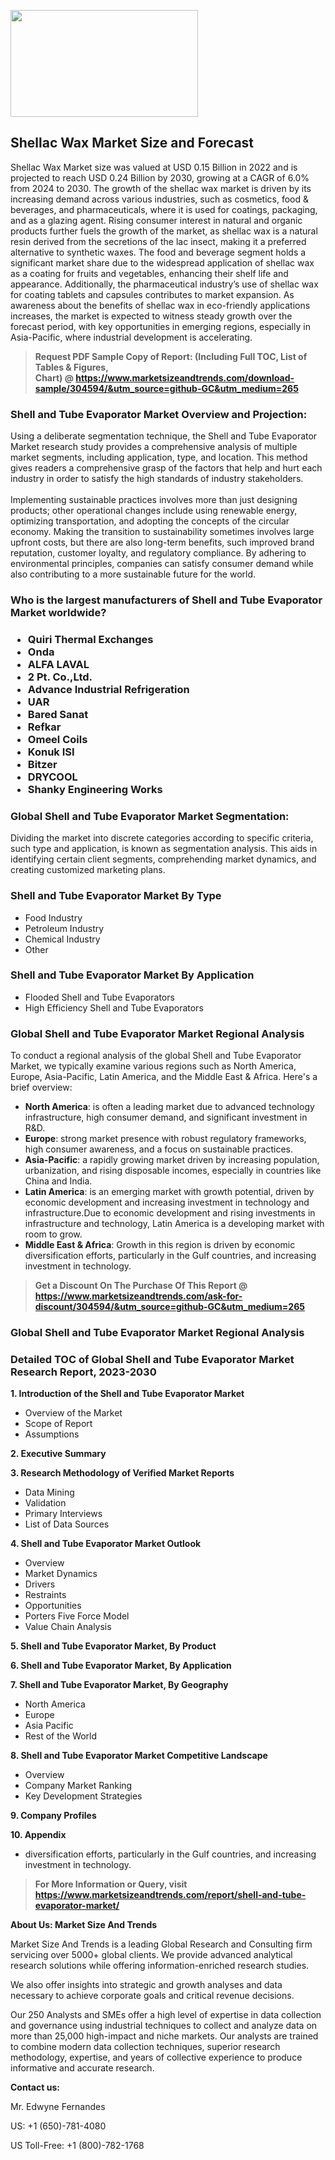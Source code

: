 <p><img class="alignnone size-medium wp-image-20088" src="https://ffe5etoiles.com/wp-content/uploads/2024/12/MST1-300x171.png" alt="" width="300" height="171" /></p><h2>Shellac Wax Market Size and Forecast</h2><p>Shellac Wax Market size was valued at USD 0.15 Billion in 2022 and is projected to reach USD 0.24 Billion by 2030, growing at a CAGR of 6.0% from 2024 to 2030. The growth of the shellac wax market is driven by its increasing demand across various industries, such as cosmetics, food & beverages, and pharmaceuticals, where it is used for coatings, packaging, and as a glazing agent. Rising consumer interest in natural and organic products further fuels the growth of the market, as shellac wax is a natural resin derived from the secretions of the lac insect, making it a preferred alternative to synthetic waxes. The food and beverage segment holds a significant market share due to the widespread application of shellac wax as a coating for fruits and vegetables, enhancing their shelf life and appearance. Additionally, the pharmaceutical industry’s use of shellac wax for coating tablets and capsules contributes to market expansion. As awareness about the benefits of shellac wax in eco-friendly applications increases, the market is expected to witness steady growth over the forecast period, with key opportunities in emerging regions, especially in Asia-Pacific, where industrial development is accelerating.</p></p><blockquote id="" class=""><strong>Request PDF Sample Copy of Report: (Including Full TOC, List of Tables &amp; Figures, Chart)&nbsp;@&nbsp;<strong><a href="https://www.marketsizeandtrends.com/download-sample/304594/&utm_source=github-GC&utm_medium=265" target="_blank">https://www.marketsizeandtrends.com/download-sample/304594/&utm_source=github-GC&utm_medium=265</a></strong></strong></blockquote><h3 id="" class="">Shell and Tube Evaporator Market&nbsp;Overview and Projection:</h3><p id="" class="">Using a deliberate segmentation technique, the Shell and Tube Evaporator Market research study provides a comprehensive analysis of multiple market segments, including application, type, and location. This method gives readers a comprehensive grasp of the factors that help and hurt each industry in order to satisfy the high standards of industry stakeholders. <br /> <br />Implementing sustainable practices involves more than just designing products; other operational changes include using renewable energy, optimizing transportation, and adopting the concepts of the circular economy. Making the transition to sustainability sometimes involves large upfront costs, but there are also long-term benefits, such improved brand reputation, customer loyalty, and regulatory compliance. By adhering to environmental principles, companies can satisfy consumer demand while also contributing to a more sustainable future for the world.</p><h3 id="" class="">Who is the largest manufacturers of&nbsp;Shell and Tube Evaporator Market worldwide?</h3><h3 class=""><p><ul><li>Quiri Thermal Exchanges </li><li> Onda </li><li> ALFA LAVAL </li><li> 2 Pt. Co.,Ltd. </li><li> Advance Industrial Refrigeration </li><li> UAR </li><li> Bared Sanat </li><li> Refkar </li><li> Omeel Coils </li><li> Konuk ISI </li><li> Bitzer </li><li> DRYCOOL </li><li> Shanky Engineering Works</li></ul></p></h3><h3 id="" class="">Global&nbsp;Shell and Tube Evaporator Market Segmentation:</h3><p id="" class="">Dividing the market into discrete categories according to specific criteria, such type and application, is known as segmentation analysis. This aids in identifying certain client segments, comprehending market dynamics, and creating customized marketing plans.</p><h3 id="" class="">Shell and Tube Evaporator Market&nbsp;By Type</h3><p><p><ul><li>Food Industry</li><li> Petroleum Industry</li><li> Chemical Industry</li><li> Other</p></li></ul></p></p><h3 id="" class="">Shell and Tube Evaporator Market&nbsp;By Application</h3><p class=""><p><ul><li>Flooded Shell and Tube Evaporators</li><li> High Efficiency Shell and Tube Evaporators</li></ul></p></p><h3 id="" class="">Global Shell and Tube Evaporator Market Regional Analysis</h3><p id="" class="">To conduct a regional analysis of the global Shell and Tube Evaporator Market, we typically examine various regions such as North America, Europe, Asia-Pacific, Latin America, and the Middle East &amp; Africa. Here's a brief overview:</p><ul><li><strong>North America</strong>: is often a leading market due to advanced technology infrastructure, high consumer demand, and significant investment in R&amp;D.</li><li><strong>Europe</strong>: strong market presence with robust regulatory frameworks, high consumer awareness, and a focus on sustainable practices.</li><li><strong>Asia-Pacific</strong>: a rapidly growing market driven by increasing population, urbanization, and rising disposable incomes, especially in countries like China and India.</li><li><strong>Latin America</strong>: is an emerging market with growth potential, driven by economic development and increasing investment in technology and infrastructure.Due to economic development and rising investments in infrastructure and technology, Latin America is a developing market with room to grow.</li><li><strong>Middle East &amp; Africa</strong>: Growth in this region is driven by economic diversification efforts, particularly in the Gulf countries, and increasing investment in technology.</li></ul><blockquote id="" class=""><strong>Get a Discount On The Purchase Of This Report @ <strong><a href="https://www.marketsizeandtrends.com/ask-for-discount/304594/&utm_source=github-GC&utm_medium=265" target="_blank">https://www.marketsizeandtrends.com/ask-for-discount/304594/&utm_source=github-GC&utm_medium=265</a></strong></strong></blockquote><h3 id="" class="">Global Shell and Tube Evaporator Market Regional Analysis</h3><h3 id="" class="">Detailed TOC of Global Shell and Tube Evaporator Market Research Report, 2023-2030</h3><p id="" class=""><strong>1. Introduction of the Shell and Tube Evaporator Market</strong></p><ul><li>Overview of the Market</li><li>Scope of Report</li><li>Assumptions</li></ul><p id="" class=""><strong>2. Executive Summary</strong></p><p id="" class=""><strong>3. Research Methodology of Verified Market Reports</strong></p><ul><li>Data Mining</li><li>Validation</li><li>Primary Interviews</li><li>List of Data Sources</li></ul><p id="" class=""><strong>4. Shell and Tube Evaporator Market Outlook</strong></p><ul><li>Overview</li><li>Market Dynamics</li><li>Drivers</li><li>Restraints</li><li>Opportunities</li><li>Porters Five Force Model</li><li>Value Chain Analysis</li></ul><p id="" class=""><strong>5. Shell and Tube Evaporator Market, By Product</strong></p><p id="" class=""><strong>6. Shell and Tube Evaporator Market, By Application</strong></p><p id="" class=""><strong>7. Shell and Tube Evaporator Market, By Geography</strong></p><ul><li>North America</li><li>Europe</li><li>Asia Pacific</li><li>Rest of the World</li></ul><p id="" class=""><strong>8. Shell and Tube Evaporator Market Competitive Landscape</strong></p><ul><li>Overview</li><li>Company Market Ranking</li><li>Key Development Strategies</li></ul><p id="" class=""><strong>9. Company Profiles</strong></p><p id="" class=""><strong>10. Appendix</strong></p><ul><li>diversification efforts, particularly in the Gulf countries, and increasing investment in technology.</li></ul><blockquote id="" class=""><strong>For More Information or Query, visit <strong><strong><a href="https://www.marketsizeandtrends.com/report/shell-and-tube-evaporator-market/" target="_blank">https://www.marketsizeandtrends.com/report/shell-and-tube-evaporator-market/</a></strong></strong></strong></blockquote><p id="" class=""><strong>About Us: Market Size And Trends</strong></p><p id="" class="">Market Size And Trends is a leading Global Research and Consulting firm servicing over 5000+ global clients. We provide advanced analytical research solutions while offering information-enriched research studies.</p><p id="" class="">We also offer insights into strategic and growth analyses and data necessary to achieve corporate goals and critical revenue decisions.</p><p id="" class="">Our 250 Analysts and SMEs offer a high level of expertise in data collection and governance using industrial techniques to collect and analyze data on more than 25,000 high-impact and niche markets. Our analysts are trained to combine modern data collection techniques, superior research methodology, expertise, and years of collective experience to produce informative and accurate research.</p><p id="" class=""><strong>Contact us:</strong></p><p id="" class="">Mr. Edwyne Fernandes</p><p id="" class="">US: +1 (650)-781-4080</p><p id="" class="">US Toll-Free: +1 (800)-782-1768</p>
